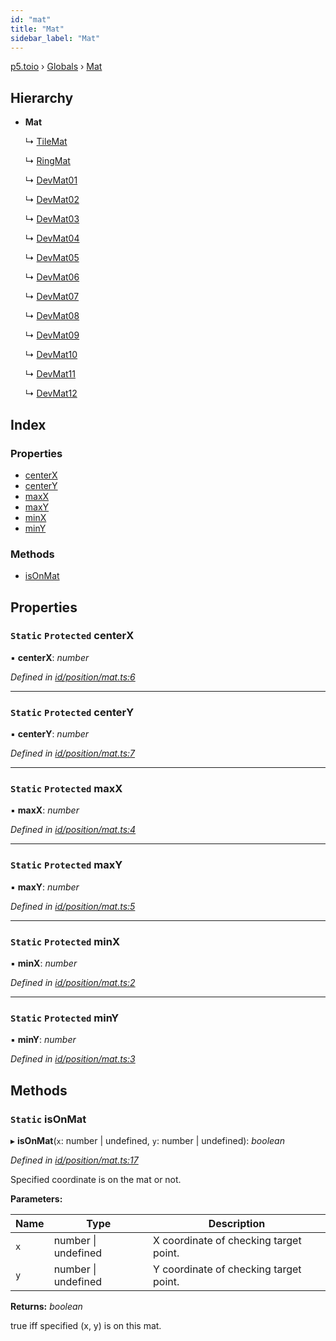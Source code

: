 ```yaml
---
id: "mat"
title: "Mat"
sidebar_label: "Mat"
---
```


[p5.toio](../index.md) › [Globals](../globals.md) › [Mat](mat.md)

## Hierarchy

* **Mat**

  ↳ [TileMat](tilemat.md)

  ↳ [RingMat](ringmat.md)

  ↳ [DevMat01](devmat01.md)

  ↳ [DevMat02](devmat02.md)

  ↳ [DevMat03](devmat03.md)

  ↳ [DevMat04](devmat04.md)

  ↳ [DevMat05](devmat05.md)

  ↳ [DevMat06](devmat06.md)

  ↳ [DevMat07](devmat07.md)

  ↳ [DevMat08](devmat08.md)

  ↳ [DevMat09](devmat09.md)

  ↳ [DevMat10](devmat10.md)

  ↳ [DevMat11](devmat11.md)

  ↳ [DevMat12](devmat12.md)

## Index

### Properties

* [centerX](mat.md#static-protected-centerx)
* [centerY](mat.md#static-protected-centery)
* [maxX](mat.md#static-protected-maxx)
* [maxY](mat.md#static-protected-maxy)
* [minX](mat.md#static-protected-minx)
* [minY](mat.md#static-protected-miny)

### Methods

* [isOnMat](mat.md#static-isonmat)

## Properties

### `Static` `Protected` centerX

▪ **centerX**: *number*

*Defined in [id/position/mat.ts:6](https://github.com/tetunori/p5.toio/blob/f95e57b/src/id/position/mat.ts#L6)*

___

### `Static` `Protected` centerY

▪ **centerY**: *number*

*Defined in [id/position/mat.ts:7](https://github.com/tetunori/p5.toio/blob/f95e57b/src/id/position/mat.ts#L7)*

___

### `Static` `Protected` maxX

▪ **maxX**: *number*

*Defined in [id/position/mat.ts:4](https://github.com/tetunori/p5.toio/blob/f95e57b/src/id/position/mat.ts#L4)*

___

### `Static` `Protected` maxY

▪ **maxY**: *number*

*Defined in [id/position/mat.ts:5](https://github.com/tetunori/p5.toio/blob/f95e57b/src/id/position/mat.ts#L5)*

___

### `Static` `Protected` minX

▪ **minX**: *number*

*Defined in [id/position/mat.ts:2](https://github.com/tetunori/p5.toio/blob/f95e57b/src/id/position/mat.ts#L2)*

___

### `Static` `Protected` minY

▪ **minY**: *number*

*Defined in [id/position/mat.ts:3](https://github.com/tetunori/p5.toio/blob/f95e57b/src/id/position/mat.ts#L3)*

## Methods

### `Static` isOnMat

▸ **isOnMat**(`x`: number | undefined, `y`: number | undefined): *boolean*

*Defined in [id/position/mat.ts:17](https://github.com/tetunori/p5.toio/blob/f95e57b/src/id/position/mat.ts#L17)*

Specified coordinate is on the mat or not.

**Parameters:**

Name | Type | Description |
------ | ------ | ------ |
`x` | number &#124; undefined | X coordinate of checking target point. |
`y` | number &#124; undefined | Y coordinate of checking target point.  |

**Returns:** *boolean*

true iff specified (x, y) is on this mat.
